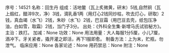 序号：14521
名称：回生丹
组成：活地鳖（瓦上炙微黄，研末）5钱,自然铜（瓦上煅红，醋淬9次，净）3钱，滴乳香1两（用灯心2钱同炒枯，吹去灯心，研取）2钱，真血竭（水飞）2钱，朱砂（水飞）2钱，巴豆霜（用巴豆去壳，纸包压净油，白如雪，取霜）2钱，当门子3分。
出处：《外科全生集·新增马氏试验秘方》。
主治：跌打。
加减：None
功效：None
用法用量：大人每服1分5厘，小儿7厘，酒冲下。牙关紧者，撬开灌之即活，再下1服即愈。
制备方法：上为末，贮瓶，勿泄气。
临床应用：None
各家论述：None
用药禁忌：None
附注：None

